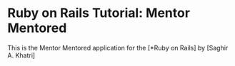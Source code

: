 # Ruby on Rails Tutorial: Mentor Mentored

This is the Mentor Mentored application for
the [*Ruby on Rails]
by [Saghir A. Khatri]